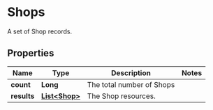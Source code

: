 

# Shops

A set of Shop records.

## Properties

Name | Type | Description | Notes
------------ | ------------- | ------------- | -------------
**count** | **Long** | The total number of Shops | 
**results** | [**List&lt;Shop&gt;**](Shop.md) | The Shop resources. | 



